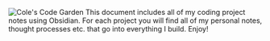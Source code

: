 ![Cole's Code Garden](coles-code-garden.svg)
This document includes all of my coding project notes using Obsidian. For each project you will find all of my personal notes, thought processes etc. that go into everything I build. Enjoy!